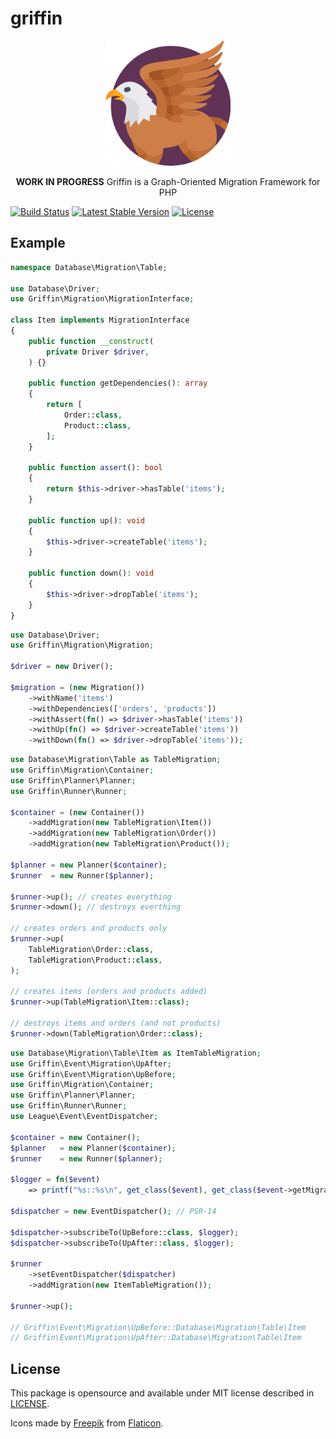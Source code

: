 # griffin

<div>
  <p align="center"><img src="https://raw.githubusercontent.com/griffin-php/griffin/main/icon.svg" width="200"></p>
  <p align="center"><b>WORK IN PROGRESS</b> Griffin is a Graph-Oriented Migration Framework for PHP</div>
</div>

[![Build Status](https://github.com/griffin-php/griffin/actions/workflows/test.yml/badge.svg?branch=main)](https://github.com/griffin-php/griffin/actions/workflows/test.yml?query=branch%3Amain)
[![Latest Stable Version](https://poser.pugx.org/griffin/griffin/v/stable?format=flat)](https://packagist.org/packages/griffin/griffin)
[![License](https://poser.pugx.org/griffin/griffin/license?format=flat)](https://packagist.org/packages/griffin/griffin)

## Example

```php
namespace Database\Migration\Table;

use Database\Driver;
use Griffin\Migration\MigrationInterface;

class Item implements MigrationInterface
{
    public function __construct(
        private Driver $driver,
    ) {}

    public function getDependencies(): array
    {
        return [
            Order::class,
            Product::class,
        ];
    }

    public function assert(): bool
    {
        return $this->driver->hasTable('items');
    }

    public function up(): void
    {
        $this->driver->createTable('items');
    }

    public function down(): void
    {
        $this->driver->dropTable('items');
    }
}
```

```php
use Database\Driver;
use Griffin\Migration\Migration;

$driver = new Driver();

$migration = (new Migration())
    ->withName('items')
    ->withDependencies(['orders', 'products'])
    ->withAssert(fn() => $driver->hasTable('items'))
    ->withUp(fn() => $driver->createTable('items'))
    ->withDown(fn() => $driver->dropTable('items'));
```

```php
use Database\Migration\Table as TableMigration;
use Griffin\Migration\Container;
use Griffin\Planner\Planner;
use Griffin\Runner\Runner;

$container = (new Container())
    ->addMigration(new TableMigration\Item())
    ->addMigration(new TableMigration\Order())
    ->addMigration(new TableMigration\Product());

$planner = new Planner($container);
$runner  = new Runner($planner);

$runner->up(); // creates everything
$runner->down(); // destroys everthing

// creates orders and products only
$runner->up(
    TableMigration\Order::class,
    TableMigration\Product::class,
);

// creates items (orders and products added)
$runner->up(TableMigration\Item::class);

// destroys items and orders (and not products)
$runner->down(TableMigration\Order::class);
```

```php
use Database\Migration\Table\Item as ItemTableMigration;
use Griffin\Event\Migration\UpAfter;
use Griffin\Event\Migration\UpBefore;
use Griffin\Migration\Container;
use Griffin\Planner\Planner;
use Griffin\Runner\Runner;
use League\Event\EventDispatcher;

$container = new Container();
$planner   = new Planner($container);
$runner    = new Runner($planner);

$logger = fn($event)
    => printf("%s::%s\n", get_class($event), get_class($event->getMigration()));

$dispatcher = new EventDispatcher(); // PSR-14

$dispatcher->subscribeTo(UpBefore::class, $logger);
$dispatcher->subscribeTo(UpAfter::class, $logger);

$runner
    ->setEventDispatcher($dispatcher)
    ->addMigration(new ItemTableMigration());

$runner->up();

// Griffin\Event\Migration\UpBefore::Database\Migration\Table\Item
// Griffin\Event\Migration\UpAfter::Database\Migration\Table\Item
```

## License

This package is opensource and available under MIT license described in
[LICENSE](https://github.com/griffin-php/griffin/blob/main/LICENSE).

Icons made by [Freepik](https://www.freepik.com) from
[Flaticon](https://www.flaticon.com).
